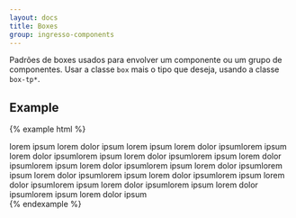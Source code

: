 ```yaml
---
layout: docs
title: Boxes
group: ingresso-components
---
```


Padrões de boxes usados para envolver um componente ou um grupo de componentes. Usar a classe `box` mais o tipo que deseja, usando a classe `box-tp*`.

## Example

{% example html %}
<div class="box box-tp1">
  lorem ipsum lorem dolor ipsum lorem ipsum lorem dolor ipsumlorem ipsum lorem dolor ipsumlorem ipsum lorem dolor ipsumlorem ipsum lorem dolor ipsumlorem ipsum lorem dolor ipsumlorem ipsum lorem dolor ipsumlorem ipsum lorem dolor ipsumlorem ipsum lorem dolor ipsumlorem ipsum lorem dolor ipsumlorem ipsum lorem dolor ipsumlorem ipsum lorem dolor ipsumlorem ipsum lorem dolor ipsum
</div>
{% endexample %}
